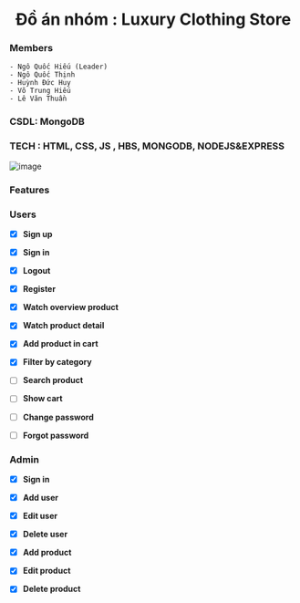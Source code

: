 <h1 align="center">Đồ án nhóm : Luxury Clothing Store </h1>

### Members
	- Ngô Quốc Hiếu (Leader)
	- Ngô Quốc Thịnh
	- Huỳnh Đức Huy
	- Võ Trung Hiếu
	- Lê Văn Thuần
### CSDL: MongoDB
### TECH : HTML, CSS, JS , HBS, MONGODB, NODEJS&EXPRESS
![image](https://user-images.githubusercontent.com/69243133/133722781-ee0fa414-996a-4706-8c7e-69a1bd351589.png)

### Features
### Users

- [x] **Sign up**
- [x] **Sign in**
- [x] **Logout**
- [x] **Register**
- [x] **Watch overview product**
- [x] **Watch product detail**
- [x] **Add product in cart**
- [x] **Filter by category**
- [ ] **Search product**
- [ ] **Show cart**
- [ ] **Change password**
- [ ] **Forgot password**


### Admin

- [x] **Sign in**
- [x] **Add user**
- [x] **Edit user**
- [x] **Delete user**
- [x] **Add product**
- [x] **Edit product**
- [x] **Delete product**



